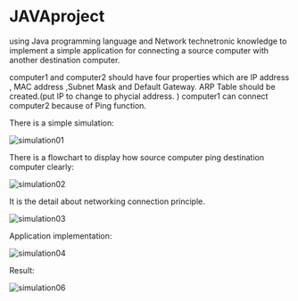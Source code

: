 # JAVAproject
using Java programming language and Network technetronic knowledge to implement a simple application for connecting a source computer with another destination computer.
 
computer1 and computer2 should have four properties which are IP address , MAC address ,Subnet Mask and Default Gateway. ARP Table should be created.(put IP to change to phycial address. ) computer1 can connect computer2 because of Ping function.

There is a simple simulation:


![simulation01](https://user-images.githubusercontent.com/19886019/35471378-ff7b72b6-03be-11e8-8c72-db520e5e8a9e.JPG)

There is a flowchart to display how source computer ping destination computer clearly:


![simulation02](https://user-images.githubusercontent.com/19886019/35477350-7eeea0b6-0425-11e8-9d1a-60d03771f63a.JPG)

It is the detail about networking connection principle.


![simulation03](https://user-images.githubusercontent.com/19886019/35477460-aa3e8266-0427-11e8-85aa-68606b69b59e.JPG)

Application implementation:


![simulation04](https://user-images.githubusercontent.com/19886019/35477604-90d8c40e-042b-11e8-9509-28a6c299fff9.JPG)

Result:


![simulation06](https://user-images.githubusercontent.com/19886019/35477838-0adf71de-0432-11e8-9fa0-314be9e7784f.JPG)
